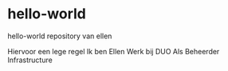 # hello-world
hello-world repository van ellen

Hiervoor een lege regel
Ik ben Ellen
Werk bij DUO
Als Beheerder Infrastructure
